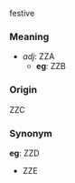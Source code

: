 festive
### Meaning
+ _adj_: ZZA
    + __eg__: ZZB

### Origin

ZZC

### Synonym

__eg__: ZZD

+ ZZE


